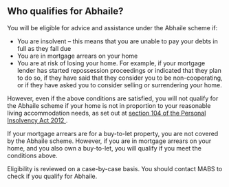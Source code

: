 ##  Who qualifies for Abhaile?

You will be eligible for advice and assistance under the Abhaile scheme if:

  * You are insolvent – this means that you are unable to pay your debts in full as they fall due 
  * You are in mortgage arrears on your home 
  * You are at risk of losing your home. For example, if your mortgage lender has started repossession proceedings or indicated that they plan to do so, if they have said that they consider you to be non-cooperating, or if they have asked you to consider selling or surrendering your home. 

However, even if the above conditions are satisfied, you will not qualify for
the Abhaile scheme if your home is not in proportion to your reasonable living
accommodation needs, as set out at [ section 104 of the Personal Insolvency
Act 2012
](http://www.irishstatutebook.ie/eli/2012/act/44/section/104/enacted/en/html#sec104)
.

If your mortgage arrears are for a buy-to-let property, you are not covered by
the Abhaile scheme. However, if you are in mortgage arrears on your home, and
you also own a buy-to-let, you will qualify if you meet the conditions above.

Eligibility is reviewed on a case-by-case basis. You should contact MABS to
check if you qualify for Abhaile.
